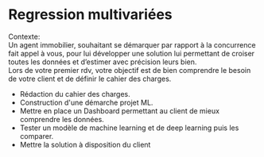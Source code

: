 # Regression multivariées

Contexte:  
Un agent immobilier, souhaitant se démarquer par rapport à la concurrence fait appel à vous,  pour lui développer une solution lui permettant de croiser toutes les données et d’estimer avec précision leurs bien.  
Lors de votre premier rdv, votre objectif est de bien comprendre le besoin de votre client et de définir le cahier des charges. 


- Rédaction du cahier des charges.    
- Construction d'une démarche projet ML.  
- Mettre en place un Dashboard permettant au client de mieux comprendre les données.  
- Tester un modèle de machine learning et de deep learning puis les comparer.  
- Mettre la solution à disposition du client
